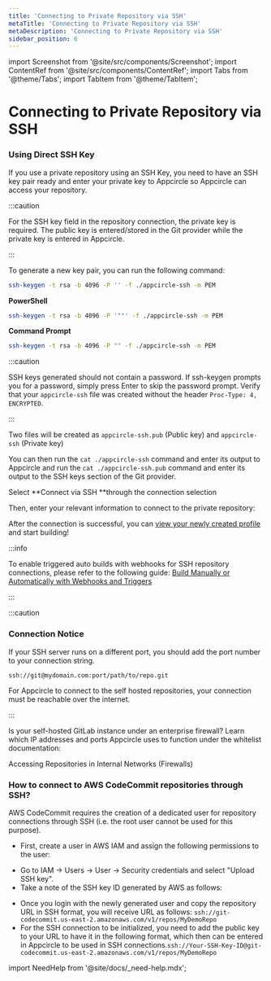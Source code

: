 ```yaml
---
title: 'Connecting to Private Repository via SSH'
metaTitle: 'Connecting to Private Repository via SSH'
metaDescription: 'Connecting to Private Repository via SSH'
sidebar_position: 6
---
```


import Screenshot from '@site/src/components/Screenshot';
import ContentRef from '@site/src/components/ContentRef';
import Tabs from '@theme/Tabs';
import TabItem from '@theme/TabItem';

# Connecting to Private Repository via SSH

### Using Direct SSH Key

If you use a private repository using an SSH Key, you need to have an SSH key pair ready and enter your private key to Appcircle so Appcircle can access your repository.

:::caution

For the SSH key field in the repository connection, the private key is required. The public key is entered/stored in the Git provider while the private key is entered in Appcircle.

:::

To generate a new key pair, you can run the following command:


<Tabs>
  <TabItem value="linux" label="macOS/Linux" default>

```bash
ssh-keygen -t rsa -b 4096 -P '' -f ./appcircle-ssh -m PEM
```
  </TabItem>
  <TabItem value="windows" label="Windows">

**PowerShell**

```bash
ssh-keygen -t rsa -b 4096 -P '""' -f ./appcircle-ssh -m PEM
```
**Command Prompt**

```bash
ssh-keygen -t rsa -b 4096 -P "" -f ./appcircle-ssh -m PEM
```

  </TabItem>
</Tabs>

:::caution

SSH keys generated should not contain a password. If ssh-keygen prompts you for a password, simply press Enter to skip the password prompt. Verify that your `appcircle-ssh` file was created without the header `Proc-Type: 4, ENCRYPTED`.

:::

Two files will be created as `appcircle-ssh.pub` (Public key) and `appcircle-ssh` (Private key)

You can then run the `cat ./appcircle-ssh` command and enter its output to Appcircle and run the `cat ./appcircle-ssh.pub` command and enter its output to the SSH keys section of the Git provider.

Select **Connect via SSH **through the connection selection

<Screenshot url='https://cdn.appcircle.io/docs/assets/main-connection-via-ssh2.png' />

Then, enter your relevant information to connect to the private repository:

<Screenshot url='https://cdn.appcircle.io/docs/assets/ssh-connection-2.png' />

After the connection is successful, you can [view your newly created profile](./README.md#view-the-newly-created-build-profile) and start building!

:::info

To enable triggered auto builds with webhooks for SSH repository connections, please refer to the following guide: [Build Manually or Automatically with Webhooks and Triggers](../build-manually-or-with-triggers.md)

:::

:::caution

### Connection Notice

If your SSH server runs on a different port, you should add the port number to your connection string.

`ssh://git@mydomain.com:port/path/to/repo.git`

For Appcircle to connect to the self hosted repositories, your connection must be reachable over the internet.

:::

Is your self-hosted GitLab instance under an enterprise firewall? Learn which IP addresses and ports Appcircle uses to function under the whitelist documentation:

<ContentRef url="/infrastructure/accessing-repositories-in-internal-networks-firewalls">
  Accessing Repositories in Internal Networks (Firewalls)
</ContentRef>

### How to connect to AWS CodeCommit repositories through SSH?

AWS CodeCommit requires the creation of a dedicated user for repository connections through SSH (i.e. the root user cannot be used for this purpose).

- First, create a user in AWS IAM and assign the following permissions to the user:

<Screenshot url='https://cdn.appcircle.io/docs/assets/1.png' />

- Go to IAM -> Users -> User -> Security credentials and select "Upload SSH key".
- Take a note of the SSH key ID generated by AWS as follows:

<Screenshot url='https://cdn.appcircle.io/docs/assets/2.png' />

- Once you login with the newly generated user and copy the repository URL in SSH format, you will receive URL as follows: `ssh://git-codecommit.us-east-2.amazonaws.com/v1/repos/MyDemoRepo`
- For the SSH connection to be initialized, you need to add the public key to your URL to have it in the following format, which then can be entered in Appcircle to be used in SSH connections.`ssh://Your-SSH-Key-ID@git-codecommit.us-east-2.amazonaws.com/v1/repos/MyDemoRepo`

import NeedHelp from '@site/docs/\_need-help.mdx';

<NeedHelp />
